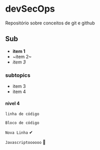# devSecOps

Repositório  sobre conceitos de git e github

## Sub

- **item 1**
- ~item 2~
- _item 3_

### subtopics

* item 3
* item 4

#### nivel 4 

`linha de código`

```
Bloco de código 
```

`Nova Linha` ✔

`Javascriptoooooo` 🚀
